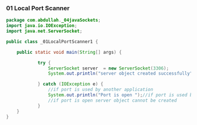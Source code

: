 
### 01 Local Port Scanner
```java
package com.abdullah._04javaSockets;
import java.io.IOException;
import java.net.ServerSocket;

public class _01LocalPortScanner1 {

	public static void main(String[] args) {

			try {
				ServerSocket server  = new ServerSocket(3306);
				System.out.println("server object created successfully");

			} catch (IOException e) {
				//if port is used by another application
				System.out.println("Port is open ");//if port is used by another application
				//if port is open server object cannot be created
			}
	}
}
```

### 
```java

```

### 
```java

```



### 
```java

```
### 
```java

```


